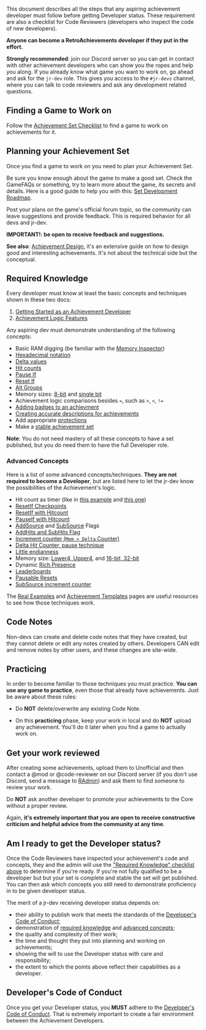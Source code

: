 This document describes all the steps that any aspiring achievement developer must follow before getting Developer status. These requirement are also a checklist for Code Reviewers (developers who inspect the code of new developers).

**Anyone can become a RetroAchievements developer if they put in the effort.**

**Strongly recommended**: join our Discord server so you can get in contact with other achievement developers who can show you the ropes and help you along. If you already know what game you want to work on, go ahead and ask for the `jr-dev` role. This gives you access to the `#jr-devs` channel, where you can talk to code reviewers and ask any development related questions.
## Finding a Game to Work on

Follow the [Achievement Set Checklist](/guidelines/new-achievement-set-checklist/) to find a game to work on achievements for it.


## Planning your Achievement Set

Once you find a game to work on you need to plan your Achievement Set.

Be sure you know enough about the game to make a good set. Check the GameFAQs or something, try to learn more about the game, its secrets and details. Here is a good guide to help you with this: [Set Development Roadmap](/development/set-development-roadmap/).

Post your plans on the game's official forum topic, so the community can leave suggestions and provide feedback. This is required behavior for all devs and jr-dev.

**IMPORTANT!: be open to receive feedback and suggestions.**

**See also**: [Achievement Design](/development/design/), it's an extensive guide on how to design good and interesting achievements. It's not about the technical side but the conceptual.



## Required Knowledge

Every developer must know at least the basic concepts and techniques shown in these two docs:

1. [Getting Started as an Achievement Developer](/development/getting-started-as-an-achievement-developer/)
2. [Achievement Logic Features](/development/logic-features-home/)

Any aspiring dev must demonstrate understanding of the following concepts:

- Basic RAM digging (be familiar with the [Memory Inspector](/development/memory-inspector-overview/))
- [Hexadecimal notation](/development/memory-inspector-overview/#decimal-binary-and-hexadecimal-notations)
- [Delta values](/development/delta-values/)
- [Hit counts](/development/hit-counts/)
- [Pause If](/development/pauseif/)
- [Reset If](/development/resetif/)
- [Alt Groups](/development/alt-groups/)
- Memory sizes: [8-bit](Memory-Inspector-Overview#8-bit-mode) and [single bit](Memory-Inspector-Overview#single-bits)
- Achievement logic comparisons besides ``=``, such as ``>``, ``<``, ``!=``
- [Adding badges to an achievment](How-to-contribute-if-you-are-not-a-developer#make-badges-for-achievements)
- [Creating accurate descriptions for achievements](Developers-Code-of-Conduct#basic-achievement-design-guidelines)
- Add appropriate [protections](Getting-Started-as-an-Achievement-Developer#important-tips)
- Make a [stable achievement set](Getting-Started-as-an-Achievement-Developer#important-tips)

**Note**: You do not need mastery of all these concepts to have a set published, but you do need them to have the full Developer role.



### Advanced Concepts

Here is a list of some advanced concepts/techniques. **They are not required to become a Developer**, but are listed here to let the jr-dev know the possibilities of the Achievement's logic.

- Hit count as timer (like in [this example](Using-Hit-Counts-as-a-Timer) and [this one](Creating-a-Timer-with-ResetIf-Hits-based-on-the-Speed-of-the-Game))
- [ResetIf Checkpoints](Achievement-Templates#finish-level-n-without-dying-or-getting-hit-using-a-weapon-etc)
- [ResetIf with Hitcount](ResetIf-Flag#resetif-with-hit-counts)
- [PauseIf with Hitcount](PauseIf-Flag#pauseif-with-hit-counts)
- [AddSource](AddSource-Flag) and [SubSource](SubSource-Flag) Flags
- [AddHits and SubHits Flag](AddHits-and-SubHits-Flag)
- [Increment counter (`Mem > Delta` Counter)](Using-Delta-Values-and-Hit-Counts-to-Detect-an-Increment)
- [Delta Hit Counter, pause technique](Achievement-Templates#check-for-a-specific-value-changing-to-another-specific-value-ten-times)
- [Little endianness](Memory-Inspector-Overview#endianness)
- Memory size: [Lower4, Upper4](Memory-Inspector-Overview#upper4-and-lower4), and [16-bit, 32-bit](Memory-Inspector-Overview#1632-bit-mode)
- Dynamic [Rich Presence](Rich-Presence)
- [Leaderboards](Leaderboards)
- [Pausable Resets](Achievement-Templates#conditional-resets)
- [SubSource increment counter](SubSource-Flag#using-subsource-to-count-increments)

The [Real Examples](Real-Examples) and [Achievement Templates](Achievement-Templates) pages are useful resources to see how those techniques work.

## Code Notes

Non-devs can create and delete code notes that they have created, but they cannot delete or edit any notes created by others. Developers CAN edit and remove notes by other users, and these changes are site-wide.


## Practicing

In order to become familiar to those techniques you must practice. **You can use any game to practice**, even those that already have achievements. Just be aware about these rules:

- Do **NOT** delete/overwrite any existing Code Note.

- On this **practicing** phase, keep your work in local and do **NOT** upload any achievement. You'll do it later when you find a game to actually work on.


## Get your work reviewed

After creating some achievements, upload them to Unofficial and then contact a @mod or @code-reviewer on our Discord server (if you don't use Discord, send a message to [RAdmin](http://retroachievements.org/user/RAdmin)) and ask them to find someone to review your work.

Do **NOT** ask another developer to promote your achievements to the Core without a proper review.

Again, **it's extremely important that you are open to receive constructive criticism and helpful advice from the community at any time**.


## Am I ready to get the Developer status?

Once the Code Reviewers have inspected your achievement's code and concepts, they and the admin will use the ["Required Knowledge" checklist above](#required-knowledge) to determine if you're ready. If you're not fully qualified to be a developer but but your set is complete and stable the set will get published. You can then ask which concepts you still need to demonstrate proficiency in to be given developer status.

The merit of a jr-dev receiving developer status depends on:

- their ability to publish work that meets the standards of the [Developer's Code of Conduct](Developers-Code-of-Conduct);
- demonstration of [required knowledge](#required-knowledge) and [advanced concepts](#advanced-techniques);
- the quality and complexity of their work;
- the time and thought they put into planning and working on achievements;
- showing the will to use the Developer status with care and responsibility;
- the extent to which the points above reflect their capabilities as a developer.


## Developer's Code of Conduct

Once you get your Developer status, you **MUST** adhere to the [Developer's Code of Conduct](Developers-Code-of-Conduct). That is extremely important to create a fair environment between the Achievement Developers.
